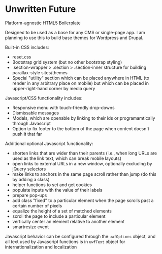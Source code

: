 # Unwritten Future

Platform-agnostic HTML5 Boilerplate

Designed to be used as a base for any CMS or single-page app. I am planning to use this to build base themes for Wordpress and Drupal.

Built-in CSS includes:

* reset.css
* Bootstrap grid system (but no other bootstrap styling)
* .section-wrapper > .section > .section-inner structure for building parallax-style sites/themes
* Special "utility" section which can be placed anywhere in HTML (to render in any arbitrary place on mobile) but which can be placed in upper-right-hand corner by media query

Javascript/CSS functionality includes:

* Responsive menu with touch-friendly drop-downs
* Dismissable messages
* Modals, which are openable by linking to their ids or programamtically through Javascript
* Option to fix footer to the bottom of the page when content doesn't push it that far

Additional optional Javascript functionality:

* shorten links that are wider than their parents (i.e., when long URLs are used as the link text, which can break mobile layouts)
* open links to external URLs in a new window, optionally excluding by jQuery selectors
* make links to anchors in the same page scroll rather than jump (do this by adding a class)
* helper functions to set and get cookies
* populate inputs with the value of their labels
* prepare pop-ups
* add class "fixed" to a particular element when the page scrolls past a certain number of pixels
* equalize the height of a set of matched elements
* scroll the page to include a particular element
* vertically center an element relative to another element
* smartresize event

Javascript behavior can be configured through the `uwfOptions` object, and all text used by Javascript functions is in `uwfText` object for internationalization and localization